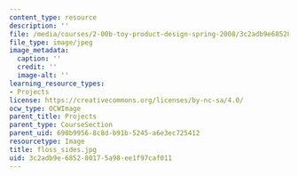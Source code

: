 ```yaml
---
content_type: resource
description: ''
file: /media/courses/2-00b-toy-product-design-spring-2008/3c2adb9e685280175a98ee1f97caf011_floss_sides.jpg
file_type: image/jpeg
image_metadata:
  caption: ''
  credit: ''
  image-alt: ''
learning_resource_types:
- Projects
license: https://creativecommons.org/licenses/by-nc-sa/4.0/
ocw_type: OCWImage
parent_title: Projects
parent_type: CourseSection
parent_uid: 690b9956-8c8d-b91b-5245-a6e3ec725412
resourcetype: Image
title: floss_sides.jpg
uid: 3c2adb9e-6852-8017-5a98-ee1f97caf011
---
```

